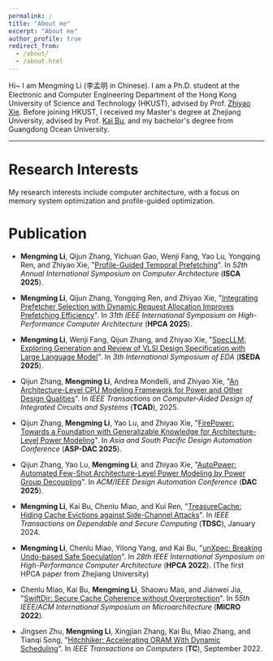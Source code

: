 ```yaml
---
permalink: /
title: "About me"
excerpt: "About me"
author_profile: true
redirect_from: 
  - /about/
  - /about.html
---
```


Hi~ I am Mengming Li (李孟明 in Chinese). I am a Ph.D. student at the Electronic and Computer Engineering Department of the Hong Kong University of Science and Technology (HKUST), advised by Prof. [Zhiyao Xie](https://zhiyaoxie.com/). Before joining HKUST, I received my Master's degree at Zhejiang University, advised by Prof. [Kai Bu](https://list.zju.edu.cn/kaibu/), and my bachelor's degree from Guangdong Ocean University.

---
# Research Interests

My research interests include computer architecture, with a focus on memory system optimization and profile-guided optimization.

# Publication

 * **Mengming Li**, Qijun Zhang, Yichuan Gao, Wenji Fang, Yao Lu, Yongqing Ren, and Zhiyao Xie, &quot;[Profile-Guided Temporal Prefetching]()&quot;. In *52th Annual International Symposium on Computer Architecture* (**ISCA 2025**).

 * **Mengming Li**, Qijun Zhang, Yongqing Ren, and Zhiyao Xie, &quot;[Integrating Prefetcher Selection with Dynamic Request Allocation Improves Prefetching Efficiency](/files/Alecto.pdf)&quot;. In *31th IEEE International Symposium on High-Performance Computer Architecture* (**HPCA 2025**).

 * **Mengming Li**, Wenji Fang, Qijun Zhang, and Zhiyao Xie, &quot;[SpecLLM: Exploring Generation and Review of VLSI Design Specification with Large Language Model]()&quot;. In *3th International Symposium of EDA* (**ISEDA 2025**).

 * Qijun Zhang, **Mengming Li**, Andrea Mondelli, and Zhiyao Xie, &quot;[An Architecture-Level CPU Modeling Framework for Power and Other Design Qualities]()&quot;. In *IEEE Transactions on Computer-Aided Design of Integrated Circuits and Systems* (**TCAD**), 2025.

 * Qijun Zhang, **Mengming Li**, Yao Lu, and Zhiyao Xie, &quot;[FirePower: Towards a Foundation with Generalizable Knowledge for Architecture-Level Power Modeling]()&quot;. In *Asia and South Pacific Design Automation Conference* (**ASP-DAC 2025**).

 * Qijun Zhang, Yao Lu, **Mengming Li**, and Zhiyao Xie, &quot;[AutoPower: Automated Few-Shot Architecture-Level Power Modeling by Power Group Decoupling]()&quot;. In *ACM/IEEE Design Automation Conference* (**DAC 2025**).
   
 * **Mengming Li**, Kai Bu, Chenlu Miao, and Kui Ren, &quot;[TreasureCache: Hiding Cache Evictions against Side-Channel Attacks](/files/TreasureCache.pdf)&quot;. In *IEEE Transactions on Dependable and Secure Computing* (**TDSC**), January 2024.

 * **Mengming Li**, Chenlu Miao, Yilong Yang, and Kai Bu, &quot;[unXpec: Breaking Undo-based Safe Speculation](/files/unXpec.pdf)&quot;. In *28th IEEE International Symposium on High-Performance Computer Architecture* (**HPCA 2022**). (The first HPCA paper from Zhejiang University)

 * Chenlu Miao, Kai Bu, **Mengming Li**, Shaowu Mao, and Jianwei Jia, &quot;[SwiftDir: Secure Cache Coherence without Overprotection]()&quot;. In *55th IEEE/ACM International Symposium on Microarchitecture* (**MICRO 2022**).

 * Jingsen Zhu, **Mengming Li**, Xingjian Zhang, Kai Bu, Miao Zhang, and Tianqi Song, &quot;[Hitchhiker: Accelerating ORAM With Dynamic Scheduling]()&quot;. In *IEEE Transactions on Computers* (**TC**), September 2022.

 

